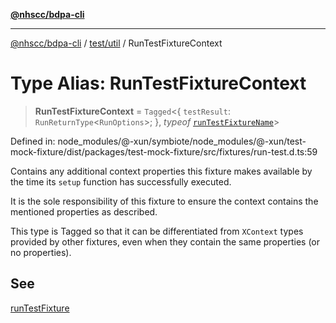 [**@nhscc/bdpa-cli**](../../../README.md)

***

[@nhscc/bdpa-cli](../../../README.md) / [test/util](../README.md) / RunTestFixtureContext

# Type Alias: RunTestFixtureContext

> **RunTestFixtureContext** = `Tagged`\<\{ `testResult`: `RunReturnType`\<`RunOptions`\>; \}, *typeof* [`runTestFixtureName`](../variables/runTestFixtureName.md)\>

Defined in: node\_modules/@-xun/symbiote/node\_modules/@-xun/test-mock-fixture/dist/packages/test-mock-fixture/src/fixtures/run-test.d.ts:59

Contains any additional context properties this fixture makes available by
the time its `setup` function has successfully executed.

It is the sole responsibility of this fixture to ensure the context contains
the mentioned properties as described.

This type is Tagged so that it can be differentiated from `XContext`
types provided by other fixtures, even when they contain the same properties
(or no properties).

## See

[runTestFixture](../functions/runTestFixture.md)
